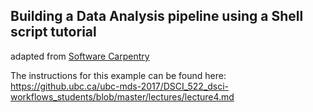 ## Building a Data Analysis pipeline using a Shell script tutorial
adapted from [Software Carpentry](http://software-carpentry.org/)

The instructions for this example can be found here:
https://github.ubc.ca/ubc-mds-2017/DSCI_522_dsci-workflows_students/blob/master/lectures/lecture4.md
